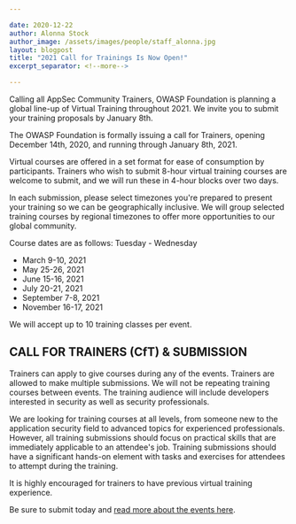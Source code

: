 ```yaml
---

date: 2020-12-22
author: Alonna Stock
author_image: /assets/images/people/staff_alonna.jpg
layout: blogpost
title: "2021 Call for Trainings Is Now Open!"
excerpt_separator: <!--more-->

---
```




Calling all AppSec Community Trainers, OWASP Foundation is planning a global line-up of Virtual Training throughout 2021. We invite you to submit your training proposals by January 8th. 

<!--more-->

The OWASP Foundation is formally issuing a call for Trainers, opening December 14th,  2020, and running through January 8th, 2021.

Virtual courses are offered in a set format for ease of consumption by participants. Trainers who wish to submit 8-hour virtual training courses are welcome to submit, and we will run these in 4-hour blocks over two days. 

In each submission, please select timezones you're prepared to present your training so we can be geographically inclusive. We will group selected training courses by regional timezones to offer more opportunities to our global community.

Course dates are as follows:
Tuesday - Wednesday

- March 9-10, 2021
- May 25-26, 2021
- June 15-16, 2021
- July 20-21, 2021
- September 7-8, 2021
- November 16-17, 2021

We will accept up to 10 training classes per event.

## CALL FOR TRAINERS (CfT) & SUBMISSION

Trainers can apply to give courses during any of the events. Trainers are allowed to make multiple submissions. We will not be repeating training courses between events. The training audience will include developers interested in security as well as security professionals.

We are looking for training courses at all levels, from someone new to the application security field to advanced topics for experienced professionals. However, all training submissions should focus on practical skills that are immediately applicable to an attendee's job. Training submissions should have a significant hands-on element with tasks and exercises for attendees to attempt during the training.

It is highly encouraged for trainers to have previous virtual training experience.

Be sure to submit today and [read more about the events here](https://owasp.submittable.com/submit/181232/2021-virtual-appsec-days-training-events).
